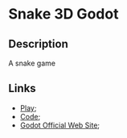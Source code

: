 # Snake 3D Godot

## Description

A snake game

## Links

- [Play](https://201flaviosilva.github.io/Snake-3D-Godot);
- [Code](https://github.com/201flaviosilva/Snake-3D-Godot);
- [Godot Official Web Site](https://godotengine.org/);

